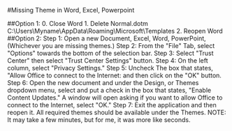 #Missing Theme in Word, Excel, Powerpoint

##Option 1:
	0. Close Word
	1. Delete Normal.dotm
		C:\Users\Myname\AppData\Roaming\Microsoft\Templates
	2. Reopen Word
##Option 2:
	Step 1:
		Open a new Document, Excel, Word, PowerPoint, (Whichever you are missing themes.)
	Step 2:
		From the "File" Tab, select "Options" towards the bottom of the selection bar.
	Step 3:
		Select "Trust Center" then select "Trust Center Settings" button.
	Step 4:
		On the left column, select "Privacy Settings."
	Step 5:
		Uncheck The box that states, "Allow Office to connect to the Internet: and then click on the "OK" button.
	Step 6:
		Open the new document and under the Design, or Themes dropdown menu, select and put a check in the box that states, "Enable Content Updates."  A window will open asking if you want to allow Office to connect to the Internet, select "OK."
	Step 7:
		Exit the application and then reopen it.  All required themes should be available under the Themes.  NOTE: It may take a few minutes, but for me, it was more like seconds. 
